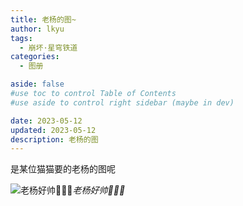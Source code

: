 ```yaml
---
title: 老杨的图~
author: lkyu
tags:
  - 崩坏·星穹铁道
categories:
  - 图册

aside: false 
#use toc to control Table of Contents
#use aside to control right sidebar (maybe in dev)

date: 2023-05-12
updated: 2023-05-12
description: 老杨的图
---
```


是某位猫猫要的老杨的图呢

<!-- more -->
![老杨好帅🥰🥰🥰](https://pic2.imgdb.cn/item/645d1b450d2dde577776b2fa.jpg)_老杨好帅🥰🥰🥰_
